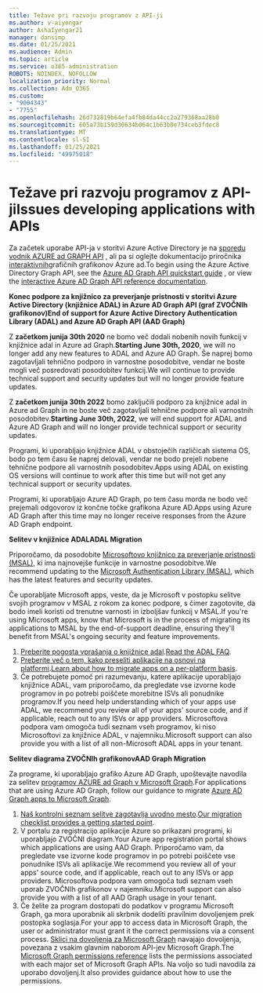 ```yaml
---
title: Težave pri razvoju programov z API-ji
ms.author: v-aiyengar
author: AshaIyengar21
manager: dansimp
ms.date: 01/25/2021
ms.audience: Admin
ms.topic: article
ms.service: o365-administration
ROBOTS: NOINDEX, NOFOLLOW
localization_priority: Normal
ms.collection: Adm_O365
ms.custom:
- "9004343"
- "7755"
ms.openlocfilehash: 26d732819b64efa4fb84da44cc2a279368aa28b0
ms.sourcegitcommit: 605a73b159d30634b064c1b63b0e734ceb3fdec8
ms.translationtype: MT
ms.contentlocale: sl-SI
ms.lasthandoff: 01/25/2021
ms.locfileid: "49975018"
---
```

# <a name="issues-developing-applications-with-apis"></a><span data-ttu-id="f30d5-102">Težave pri razvoju programov z API-ji</span><span class="sxs-lookup"><span data-stu-id="f30d5-102">Issues developing applications with APIs</span></span>

<span data-ttu-id="f30d5-103">Za začetek uporabe API-ja v storitvi Azure Active Directory je na [sporedu vodnik AZURE ad GRAPH API](https://docs.microsoft.com/azure/active-directory/develop/microsoft-graph-intro) , ali pa si oglejte dokumentacijo priročnika [interaktivnih](https://docs.microsoft.com/previous-versions/azure/ad/graph/api/api-catalog)grafičnih grafikonov Azure ad.</span><span class="sxs-lookup"><span data-stu-id="f30d5-103">To begin using the Azure Active Directory Graph API, see the [Azure AD Graph API quickstart guide](https://docs.microsoft.com/azure/active-directory/develop/microsoft-graph-intro) , or view the [interactive Azure AD Graph API reference documentation](https://docs.microsoft.com/previous-versions/azure/ad/graph/api/api-catalog).</span></span>

<span data-ttu-id="f30d5-104">**Konec podpore za knjižnico za preverjanje pristnosti v storitvi Azure Active Directory (knjižnice ADAL) in Azure AD Graph API (graf ZVOČNIh grafikonov)**</span><span class="sxs-lookup"><span data-stu-id="f30d5-104">**End of support for Azure Active Directory Authentication Library (ADAL) and Azure AD Graph API (AAD Graph)**</span></span>

<span data-ttu-id="f30d5-105">Z **začetkom junija 30th 2020** ne bomo več dodali nobenih novih funkcij v knjižnice adal in Azure ad Graph.</span><span class="sxs-lookup"><span data-stu-id="f30d5-105">**Starting June 30th, 2020**, we will no longer add any new features to ADAL and Azure AD Graph.</span></span> <span data-ttu-id="f30d5-106">Še naprej bomo zagotavljali tehnično podporo in varnostne posodobitve, vendar ne boste mogli več posredovati posodobitev funkcij.</span><span class="sxs-lookup"><span data-stu-id="f30d5-106">We will continue to provide technical support and security updates but will no longer provide feature updates.</span></span>

<span data-ttu-id="f30d5-107">Z **začetkom junija 30th 2022** bomo zaključili podporo za knjižnice adal in Azure ad Graph in ne boste več zagotavljali tehnične podpore ali varnostnih posodobitev.</span><span class="sxs-lookup"><span data-stu-id="f30d5-107">**Starting June 30th, 2022**, we will end support for ADAL and Azure AD Graph and will no longer provide technical support or security updates.</span></span>

<span data-ttu-id="f30d5-108">Programi, ki uporabljajo knjižnice ADAL v obstoječih različicah sistema OS, bodo po tem času še naprej delovali, vendar ne bodo prejeli nobene tehnične podpore ali varnostnih posodobitev.</span><span class="sxs-lookup"><span data-stu-id="f30d5-108">Apps using ADAL on existing OS versions will continue to work after this time but will not get any technical support or security updates.</span></span>

<span data-ttu-id="f30d5-109">Programi, ki uporabljajo Azure AD Graph, po tem času morda ne bodo več prejemali odgovorov iz končne točke grafikona Azure AD.</span><span class="sxs-lookup"><span data-stu-id="f30d5-109">Apps using Azure AD Graph after this time may no longer receive responses from the Azure AD Graph endpoint.</span></span>

<span data-ttu-id="f30d5-110">**Selitev v knjižnice ADAL**</span><span class="sxs-lookup"><span data-stu-id="f30d5-110">**ADAL Migration**</span></span>

<span data-ttu-id="f30d5-111">Priporočamo, da posodobite [Microsoftovo knjižnico za preverjanje pristnosti (MSAL)](https://docs.microsoft.com/azure/active-directory/develop/v2-overview), ki ima najnovejše funkcije in varnostne posodobitve.</span><span class="sxs-lookup"><span data-stu-id="f30d5-111">We recommend updating to the [Microsoft Authentication Library (MSAL)](https://docs.microsoft.com/azure/active-directory/develop/v2-overview), which has the latest features and security updates.</span></span>

<span data-ttu-id="f30d5-112">Če uporabljate Microsoft apps, veste, da je Microsoft v postopku selitve svojih programov v MSAL z rokom za konec podpore, s čimer zagotovite, da bodo imeli koristi od trenutne varnosti in izboljšav funkcij v MSAL.</span><span class="sxs-lookup"><span data-stu-id="f30d5-112">If you're using Microsoft apps, know that Microsoft is in the process of migrating its applications to MSAL by the end-of-support deadline, ensuring they'll benefit from MSAL's ongoing security and feature improvements.</span></span>

1. <span data-ttu-id="f30d5-113">[Preberite pogosta vprašanja o knjižnice adal](https://docs.microsoft.com/azure/active-directory/develop/msal-migration#frequently-asked-questions-faq).</span><span class="sxs-lookup"><span data-stu-id="f30d5-113">[Read the ADAL FAQ](https://docs.microsoft.com/azure/active-directory/develop/msal-migration#frequently-asked-questions-faq).</span></span>
1. <span data-ttu-id="f30d5-114">[Preberite več o tem, kako preseliti aplikacije na osnovi na platformi](https://docs.microsoft.com/azure/active-directory/develop/msal-migration#frequently-asked-questions-faq).</span><span class="sxs-lookup"><span data-stu-id="f30d5-114">[Learn about how to migrate apps on a per-platform basis](https://docs.microsoft.com/azure/active-directory/develop/msal-migration#frequently-asked-questions-faq).</span></span>
1. <span data-ttu-id="f30d5-115">Če potrebujete pomoč pri razumevanju, katere aplikacije uporabljajo knjižnice ADAL, vam priporočamo, da pregledate vse izvorne kode programov in po potrebi poiščete morebitne ISVs ali ponudnike programov.</span><span class="sxs-lookup"><span data-stu-id="f30d5-115">If you need help understanding which of your apps use ADAL, we recommend you review all of your apps' source code, and if applicable, reach out to any ISVs or app providers.</span></span> <span data-ttu-id="f30d5-116">Microsoftova podpora vam omogoča tudi seznam vseh programov, ki niso Microsoftovi za knjižnice ADAL, v najemniku.</span><span class="sxs-lookup"><span data-stu-id="f30d5-116">Microsoft support can also provide you with a list of all non-Microsoft ADAL apps in your tenant.</span></span>

<span data-ttu-id="f30d5-117">**Selitev diagrama ZVOČNIh grafikonov**</span><span class="sxs-lookup"><span data-stu-id="f30d5-117">**AAD Graph Migration**</span></span>

<span data-ttu-id="f30d5-118">Za programe, ki uporabljajo grafiko Azure AD Graph, upoštevajte navodila za selitev [programov AZURE ad Graph v Microsoft Graph](https://docs.microsoft.com/graph/migrate-azure-ad-graph-overview?view=graph-rest-1.0&preserve-view=true).</span><span class="sxs-lookup"><span data-stu-id="f30d5-118">For applications that are using Azure AD Graph, follow our guidance to migrate [Azure AD Graph apps to Microsoft Graph](https://docs.microsoft.com/graph/migrate-azure-ad-graph-overview?view=graph-rest-1.0&preserve-view=true).</span></span>

1. <span data-ttu-id="f30d5-119">[Naš kontrolni seznam selitve zagotavlja uvodno mesto](https://docs.microsoft.com/graph/migrate-azure-ad-graph-planning-checklist).</span><span class="sxs-lookup"><span data-stu-id="f30d5-119">[Our migration checklist provides a getting started point](https://docs.microsoft.com/graph/migrate-azure-ad-graph-planning-checklist).</span></span> 
1. <span data-ttu-id="f30d5-120">V portalu za registracijo aplikacije Azure so prikazani programi, ki uporabljajo ZVOČNI diagram.</span><span class="sxs-lookup"><span data-stu-id="f30d5-120">Your Azure app registration portal shows which applications are using AAD Graph.</span></span> <span data-ttu-id="f30d5-121">Priporočamo vam, da pregledate vse izvorne kode programov in po potrebi poiščete vse ponudnike ISVs ali aplikacije.</span><span class="sxs-lookup"><span data-stu-id="f30d5-121">We recommend you review all of your apps' source code, and if applicable, reach out to any ISVs or app providers.</span></span> <span data-ttu-id="f30d5-122">Microsoftova podpora vam omogoča tudi seznam vseh uporab ZVOČNIh grafikonov v najemniku.</span><span class="sxs-lookup"><span data-stu-id="f30d5-122">Microsoft support can also provide you with a list of all AAD Graph usage in your tenant.</span></span>
1. <span data-ttu-id="f30d5-123">Če želite za program dostopati do podatkov v programu Microsoft Graph, ga mora uporabnik ali skrbnik dodeliti pravilnim dovoljenjem prek postopka soglasja.</span><span class="sxs-lookup"><span data-stu-id="f30d5-123">For your app to access data in Microsoft Graph, the user or administrator must grant it the correct permissions via a consent process.</span></span> <span data-ttu-id="f30d5-124">[Sklici na dovoljenja za Microsoft Graph](https://docs.microsoft.com/graph/permissions-reference?context=graph%2Fapi%2Fbeta&view=graph-rest-beta&preserve-view=true) navajajo dovoljenja, povezana z vsakim glavnim naborom API-jev Microsoft Graph.</span><span class="sxs-lookup"><span data-stu-id="f30d5-124">The [Microsoft Graph permissions reference](https://docs.microsoft.com/graph/permissions-reference?context=graph%2Fapi%2Fbeta&view=graph-rest-beta&preserve-view=true) lists the permissions associated with each major set of Microsoft Graph APIs.</span></span> <span data-ttu-id="f30d5-125">Na voljo so tudi navodila za uporabo dovoljenj.</span><span class="sxs-lookup"><span data-stu-id="f30d5-125">It also provides guidance about how to use the permissions.</span></span>
